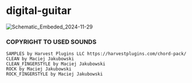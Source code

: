 # digital-guitar

![Schematic_Embeded_2024-11-29](https://github.com/user-attachments/assets/5c958868-0854-4336-9f01-a84b4093d445)

### COPYRIGHT TO USED SOUNDS
```
SAMPLES by Harvest Plugins LLC https://harvestplugins.com/chord-pack/
CLEAN by Maciej Jakubowski
CLEAN_FINGERSTYLE by Maciej Jakubowski
ROCK by Maciej Jakubowski
ROCK_FINGERSTYLE by Maciej Jakubowski
```
